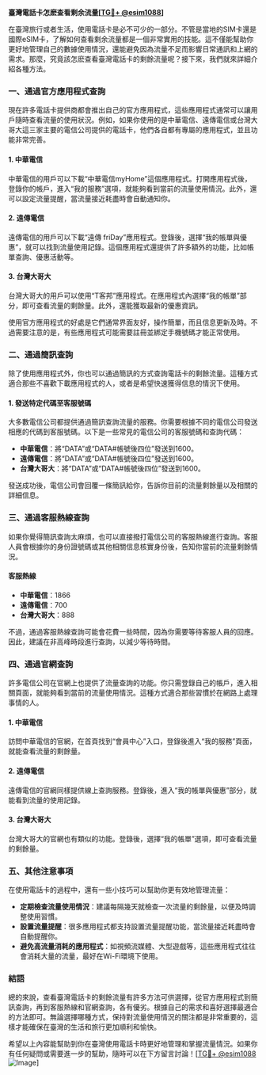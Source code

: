 **臺灣電話卡怎麽查看剩余流量[[TG💪+ @esim1088](https://t.me/s/esim1088)]**

在臺灣旅行或者生活，使用電話卡是必不可少的一部分。不管是當地的SIM卡還是國際eSIM卡，了解如何查看剩余流量都是一個非常實用的技能。這不僅能幫助你更好地管理自己的數據使用情況，還能避免因為流量不足而影響日常通訊和上網的需求。那麼，究竟該怎麽查看臺灣電話卡的剩餘流量呢？接下來，我們就來詳細介紹各種方法。

### **一、通過官方應用程式查詢**

現在許多電話卡提供商都會推出自己的官方應用程式，這些應用程式通常可以讓用戶隨時查看流量的使用狀況。例如，如果你使用的是中華電信、遠傳電信或台灣大哥大這三家主要的電信公司提供的電話卡，他們各自都有專屬的應用程式，並且功能非常完善。

#### **1. 中華電信**
中華電信的用戶可以下載“中華電信myHome”這個應用程式。打開應用程式後，登錄你的帳戶，進入“我的服務”選項，就能夠看到當前的流量使用情況。此外，還可以設定流量提醒，當流量接近耗盡時會自動通知你。

#### **2. 遠傳電信**
遠傳電信的用戶可以下載“遠傳 friDay”應用程式。登錄後，選擇“我的帳單與優惠”，就可以找到流量使用記錄。這個應用程式還提供了許多額外的功能，比如帳單查詢、優惠活動等。

#### **3. 台灣大哥大**
台灣大哥大的用戶可以使用“T客邦”應用程式。在應用程式內選擇“我的帳單”部分，即可查看流量的剩餘量。此外，還能獲取最新的優惠資訊。

使用官方應用程式的好處是它們通常界面友好，操作簡單，而且信息更新及時。不過需要注意的是，有些應用程式可能需要註冊並綁定手機號碼才能正常使用。

### **二、通過簡訊查詢**

除了使用應用程式外，你也可以通過簡訊的方式查詢電話卡的剩餘流量。這種方式適合那些不喜歡下載應用程式的人，或者是希望快速獲得信息的情況下使用。

#### **1. 發送特定代碼至客服號碼**
大多數電信公司都提供通過簡訊查詢流量的服務。你需要根據不同的電信公司發送相應的代碼到客服號碼。以下是一些常見的電信公司的客服號碼和查詢代碼：

- **中華電信**：將“DATA”或“DATA#帳號後四位”發送到1600。
- **遠傳電信**：將“DATA”或“DATA#帳號後四位”發送到1600。
- **台灣大哥大**：將“DATA”或“DATA#帳號後四位”發送到1600。

發送成功後，電信公司會回覆一條簡訊給你，告訴你目前的流量剩餘量以及相關的詳細信息。

### **三、通過客服熱線查詢**

如果你覺得簡訊查詢太麻煩，也可以直接撥打電信公司的客服熱線進行查詢。客服人員會根據你的身份證號碼或其他相關信息核實身份後，告知你當前的流量剩餘情況。

#### **客服熱線**
- **中華電信**：1866
- **遠傳電信**：700
- **台灣大哥大**：888

不過，通過客服熱線查詢可能會花費一些時間，因為你需要等待客服人員的回應。因此，建議在非高峰時段進行查詢，以減少等待時間。

### **四、通過官網查詢**

許多電信公司在官網上也提供了流量查詢的功能。你只需登錄自己的帳戶，進入相關頁面，就能夠看到當前的流量使用情況。這種方式適合那些習慣於在網路上處理事情的人。

#### **1. 中華電信**
訪問中華電信的官網，在首頁找到“會員中心”入口，登錄後進入“我的服務”頁面，就能查看流量的剩餘量。

#### **2. 遠傳電信**
遠傳電信的官網同樣提供線上查詢服務。登錄後，進入“我的帳單與優惠”部分，就能看到流量的使用記錄。

#### **3. 台灣大哥大**
台灣大哥大的官網也有類似的功能。登錄後，選擇“我的帳單”選項，即可查看流量的剩餘量。

### **五、其他注意事項**

在使用電話卡的過程中，還有一些小技巧可以幫助你更有效地管理流量：

- **定期檢查流量使用情況**：建議每隔幾天就檢查一次流量的剩餘量，以便及時調整使用習慣。
- **設置流量提醒**：很多應用程式都支持設置流量提醒功能，當流量接近耗盡時會自動提醒你。
- **避免高流量消耗的應用程式**：如視頻流媒體、大型遊戲等，這些應用程式往往會消耗大量的流量，最好在Wi-Fi環境下使用。

### **結語**

總的來說，查看臺灣電話卡的剩餘流量有許多方法可供選擇，從官方應用程式到簡訊查詢，再到客服熱線和官網查詢，各有優劣。根據自己的需求和喜好選擇最適合的方法即可。無論選擇哪種方式，保持對流量使用情況的關注都是非常重要的，這樣才能確保在臺灣的生活和旅行更加順利和愉快。

希望以上內容能幫助到你在臺灣使用電話卡時更好地管理和掌握流量情況。如果你有任何疑問或需要進一步的幫助，隨時可以在下方留言討論！[[TG💪+ @esim1088](https://t.me/s/esim1088) ![Image](https://i.postimg.cc/4NQfJmqS/Snipaste-2025-05-13-00-14-12.png)]